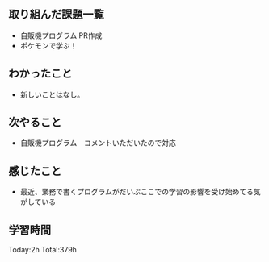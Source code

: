 ## 取り組んだ課題一覧
- 自販機プログラム PR作成
- ポケモンで学ぶ！

## わかったこと
- 新しいことはなし。
  
## 次やること
- 自販機プログラム　コメントいただいたので対応

## 感じたこと
- 最近、業務で書くプログラムがだいぶここでの学習の影響を受け始めてる気がしている

## 学習時間
Today:2h
Total:379h

